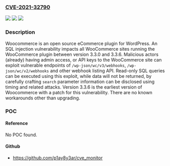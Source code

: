 ### [CVE-2021-32790](https://cve.mitre.org/cgi-bin/cvename.cgi?name=CVE-2021-32790)
![](https://img.shields.io/static/v1?label=Product&message=woocommerce&color=blue)
![](https://img.shields.io/static/v1?label=Version&message=n%2Fa&color=blue)
![](https://img.shields.io/static/v1?label=Vulnerability&message=CWE-89%3A%20Improper%20Neutralization%20of%20Special%20Elements%20used%20in%20an%20SQL%20Command%20('SQL%20Injection')&color=brighgreen)

### Description

Woocommerce is an open source eCommerce plugin for WordPress. An SQL injection vulnerability impacts all WooCommerce sites running the WooCommerce plugin between version 3.3.0 and 3.3.6. Malicious actors (already) having admin access, or API keys to the WooCommerce site can exploit vulnerable endpoints of `/wp-json/wc/v3/webhooks`, `/wp-json/wc/v2/webhooks` and other webhook listing API. Read-only SQL queries can be executed using this exploit, while data will not be returned, by carefully crafting `search` parameter information can be disclosed using timing and related attacks. Version 3.3.6 is the earliest version of Woocommerce with a patch for this vulnerability. There are no known workarounds other than upgrading.

### POC

#### Reference
No POC found.

#### Github
- https://github.com/p1ay8y3ar/cve_monitor

